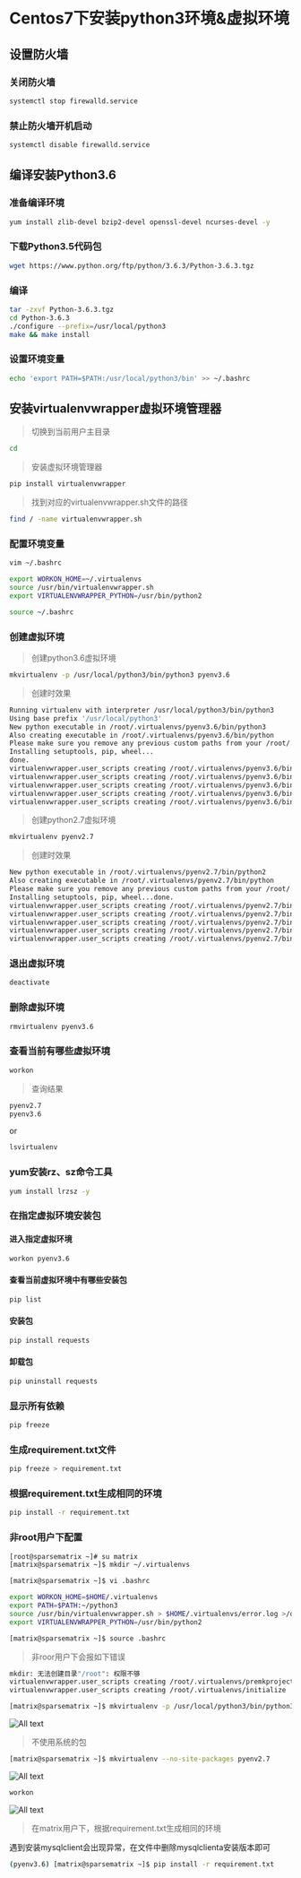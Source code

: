 # Centos7下安装python3环境&虚拟环境

## 设置防火墙

### 关闭防火墙

```bash
systemctl stop firewalld.service
```

### 禁止防火墙开机启动

```bash
systemctl disable firewalld.service
```

## 编译安装Python3.6

### 准备编译环境

```bash
yum install zlib-devel bzip2-devel openssl-devel ncurses-devel -y
```

### 下载Python3.5代码包

```bash
wget https://www.python.org/ftp/python/3.6.3/Python-3.6.3.tgz
```

### 编译

```bash
tar -zxvf Python-3.6.3.tgz
cd Python-3.6.3
./configure --prefix=/usr/local/python3
make && make install
```

### 设置环境变量

```bash
echo 'export PATH=$PATH:/usr/local/python3/bin' >> ~/.bashrc
```

## 安装virtualenvwrapper虚拟环境管理器

>切换到当前用户主目录

```bash
cd
```

>安装虚拟环境管理器

```bash
pip install virtualenvwrapper
```

>找到对应的virtualenvwrapper.sh文件的路径

```bash
find / -name virtualenvwrapper.sh
```

### 配置环境变量

```bash
vim ~/.bashrc
```

```bash
export WORKON_HOME=~/.virtualenvs
source /usr/bin/virtualenvwrapper.sh
export VIRTUALENVWRAPPER_PYTHON=/usr/bin/python2
```

```bash
source ~/.bashrc
```

### 创建虚拟环境

>创建python3.6虚拟环境

```bash
mkvirtualenv -p /usr/local/python3/bin/python3 pyenv3.6
```

>创建时效果

```bash
Running virtualenv with interpreter /usr/local/python3/bin/python3
Using base prefix '/usr/local/python3'
New python executable in /root/.virtualenvs/pyenv3.6/bin/python3
Also creating executable in /root/.virtualenvs/pyenv3.6/bin/python
Please make sure you remove any previous custom paths from your /root/.pydistutils.cfg file.
Installing setuptools, pip, wheel...
done.
virtualenvwrapper.user_scripts creating /root/.virtualenvs/pyenv3.6/bin/predeactivate
virtualenvwrapper.user_scripts creating /root/.virtualenvs/pyenv3.6/bin/postdeactivate
virtualenvwrapper.user_scripts creating /root/.virtualenvs/pyenv3.6/bin/preactivate
virtualenvwrapper.user_scripts creating /root/.virtualenvs/pyenv3.6/bin/postactivate
virtualenvwrapper.user_scripts creating /root/.virtualenvs/pyenv3.6/bin/get_env_details
```

>创建python2.7虚拟环境

```bash
mkvirtualenv pyenv2.7
```

>创建时效果

```bash
New python executable in /root/.virtualenvs/pyenv2.7/bin/python2
Also creating executable in /root/.virtualenvs/pyenv2.7/bin/python
Please make sure you remove any previous custom paths from your /root/.pydistutils.cfg file.
Installing setuptools, pip, wheel...done.
virtualenvwrapper.user_scripts creating /root/.virtualenvs/pyenv2.7/bin/predeactivate
virtualenvwrapper.user_scripts creating /root/.virtualenvs/pyenv2.7/bin/postdeactivate
virtualenvwrapper.user_scripts creating /root/.virtualenvs/pyenv2.7/bin/preactivate
virtualenvwrapper.user_scripts creating /root/.virtualenvs/pyenv2.7/bin/postactivate
virtualenvwrapper.user_scripts creating /root/.virtualenvs/pyenv2.7/bin/get_env_details
```

### 退出虚拟环境

```bash
deactivate
```

### 删除虚拟环境

```bash
rmvirtualenv pyenv3.6
```

### 查看当前有哪些虚拟环境

```bash
workon
```

>查询结果

```bash
pyenv2.7
pyenv3.6
```

or

```bash
lsvirtualenv
```

### yum安装rz、sz命令工具

```bash
yum install lrzsz -y
```

### 在指定虚拟环境安装包

#### 进入指定虚拟环境

```bash
workon pyenv3.6
```

#### 查看当前虚拟环境中有哪些安装包

```bash
pip list
```

#### 安装包

```bash
pip install requests
```

#### 卸载包

```bash
pip uninstall requests
```

### 显示所有依赖

```bash
pip freeze
```

### 生成requirement.txt文件

```bash
pip freeze > requirement.txt
```

### 根据requirement.txt生成相同的环境

```bash
pip install -r requirement.txt
```

### 非root用户下配置

```bash
[root@sparsematrix ~]# su matrix
[matrix@sparsematrix ~]$ mkdir ~/.virtualenvs
```

```bash
[matrix@sparsematrix ~]$ vi .bashrc
```

```bash
export WORKON_HOME=$HOME/.virtualenvs
export PATH=$PATH:~/python3
source /usr/bin/virtualenvwrapper.sh > $HOME/.virtualenvs/error.log >/dev/null 2>&1
export VIRTUALENVWRAPPER_PYTHON=/usr/bin/python2
```

```bash
[matrix@sparsematrix ~]$ source .bashrc
```

>非roor用户下会报如下错误

```bash
mkdir: 无法创建目录"/root": 权限不够
virtualenvwrapper.user_scripts creating /root/.virtualenvs/premkproject
virtualenvwrapper.user_scripts creating /root/.virtualenvs/initialize
```

```bash
[matrix@sparsematrix ~]$ mkvirtualenv -p /usr/local/python3/bin/python3 pyenv3.6
```

![All text](http://ww1.sinaimg.cn/large/dc05ba18gy1flgz4hxniyj21pu0fe7is.jpg)

>不使用系统的包

```bash
[matrix@sparsematrix ~]$ mkvirtualenv --no-site-packages pyenv2.7
```

![All text](http://ww1.sinaimg.cn/large/dc05ba18gy1flgz4h4sbbj21rw0feqhe.jpg)

```bash
workon
```

![All text](http://ww1.sinaimg.cn/large/dc05ba18gy1flgz48f82aj21i60423zr.jpg)

>在matrix用户下，根据requirement.txt生成相同的环境

遇到安装mysqlclient会出现异常，在文件中删除mysqlclienta安装版本即可

```bash
(pyenv3.6) [matrix@sparsematrix ~]$ pip install -r requirement.txt
```